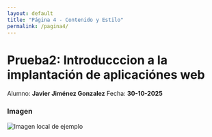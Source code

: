 ```yaml
---
layout: default
title: "Página 4 - Contenido y Estilo"
permalink: /pagina4/
---
```


# Prueba2: Introducccion a la implantación de aplicaciónes web

Alumno: **Javier Jiménez Gonzalez**
Fecha: **30-10-2025**

### Imagen

![Imagen local de ejemplo](https://www.redpacketsecurity.com/wp-content/uploads/2023/03/GitHub__headpic.jpg)
